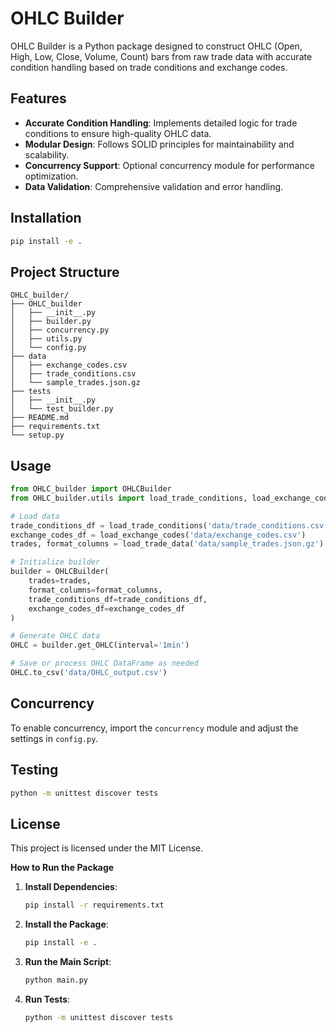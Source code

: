 # OHLC Builder

OHLC Builder is a Python package designed to construct OHLC (Open, High, Low, Close, Volume, Count) bars from raw trade data with accurate condition handling based on trade conditions and exchange codes.

## Features

- **Accurate Condition Handling**: Implements detailed logic for trade conditions to ensure high-quality OHLC data.
- **Modular Design**: Follows SOLID principles for maintainability and scalability.
- **Concurrency Support**: Optional concurrency module for performance optimization.
- **Data Validation**: Comprehensive validation and error handling.

## Installation

```bash
pip install -e .
```

## Project Structure

```
OHLC_builder/
├── OHLC_builder
│   ├── __init__.py
│   ├── builder.py
│   ├── concurrency.py
│   ├── utils.py
│   └── config.py
├── data
│   ├── exchange_codes.csv
│   ├── trade_conditions.csv
│   └── sample_trades.json.gz
├── tests
│   ├── __init__.py
│   └── test_builder.py
├── README.md
├── requirements.txt
└── setup.py
```

## Usage

```python
from OHLC_builder import OHLCBuilder
from OHLC_builder.utils import load_trade_conditions, load_exchange_codes, load_trade_data

# Load data
trade_conditions_df = load_trade_conditions('data/trade_conditions.csv')
exchange_codes_df = load_exchange_codes('data/exchange_codes.csv')
trades, format_columns = load_trade_data('data/sample_trades.json.gz')

# Initialize builder
builder = OHLCBuilder(
    trades=trades,
    format_columns=format_columns,
    trade_conditions_df=trade_conditions_df,
    exchange_codes_df=exchange_codes_df
)

# Generate OHLC data
OHLC = builder.get_OHLC(interval='1min')

# Save or process OHLC DataFrame as needed
OHLC.to_csv('data/OHLC_output.csv')
```

## Concurrency

To enable concurrency, import the `concurrency` module and adjust the settings in `config.py`.

## Testing

```bash
python -m unittest discover tests
```

## License

This project is licensed under the MIT License.


**How to Run the Package**

1. **Install Dependencies**:

   ```bash
   pip install -r requirements.txt
   ```

2. **Install the Package**:

   ```bash
   pip install -e .
   ```

3. **Run the Main Script**:

   ```bash
   python main.py
   ```

4. **Run Tests**:

   ```bash
   python -m unittest discover tests
   ```
